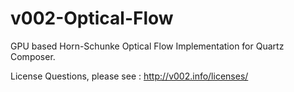 v002-Optical-Flow
=================

GPU based Horn-Schunke Optical Flow Implementation for Quartz Composer.

License Questions, please see : http://v002.info/licenses/